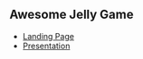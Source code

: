 
## Awesome Jelly Game

* [Landing Page](https://ksenia-mahilnaya.github.io/landing-page/)
* [Presentation](http://slides.com/ksenia-mahilnaya/awesome-jelly-game#/)

